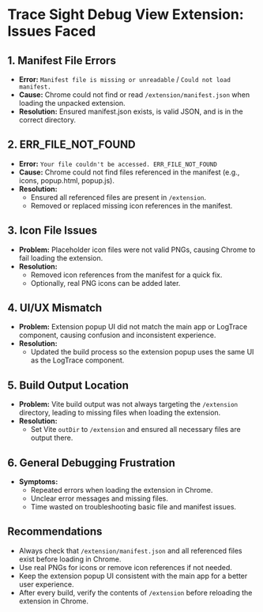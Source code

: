 # Trace Sight Debug View Extension: Issues Faced

## 1. Manifest File Errors
- **Error:** `Manifest file is missing or unreadable` / `Could not load manifest.`
- **Cause:** Chrome could not find or read `/extension/manifest.json` when loading the unpacked extension.
- **Resolution:** Ensured manifest.json exists, is valid JSON, and is in the correct directory.

## 2. ERR_FILE_NOT_FOUND
- **Error:** `Your file couldn't be accessed. ERR_FILE_NOT_FOUND`
- **Cause:** Chrome could not find files referenced in the manifest (e.g., icons, popup.html, popup.js).
- **Resolution:**
  - Ensured all referenced files are present in `/extension`.
  - Removed or replaced missing icon references in the manifest.

## 3. Icon File Issues
- **Problem:** Placeholder icon files were not valid PNGs, causing Chrome to fail loading the extension.
- **Resolution:**
  - Removed icon references from the manifest for a quick fix.
  - Optionally, real PNG icons can be added later.

## 4. UI/UX Mismatch
- **Problem:** Extension popup UI did not match the main app or LogTrace component, causing confusion and inconsistent experience.
- **Resolution:**
  - Updated the build process so the extension popup uses the same UI as the LogTrace component.

## 5. Build Output Location
- **Problem:** Vite build output was not always targeting the `/extension` directory, leading to missing files when loading the extension.
- **Resolution:**
  - Set Vite `outDir` to `/extension` and ensured all necessary files are output there.

## 6. General Debugging Frustration
- **Symptoms:**
  - Repeated errors when loading the extension in Chrome.
  - Unclear error messages and missing files.
  - Time wasted on troubleshooting basic file and manifest issues.

## Recommendations
- Always check that `/extension/manifest.json` and all referenced files exist before loading in Chrome.
- Use real PNGs for icons or remove icon references if not needed.
- Keep the extension popup UI consistent with the main app for a better user experience.
- After every build, verify the contents of `/extension` before reloading the extension in Chrome. 